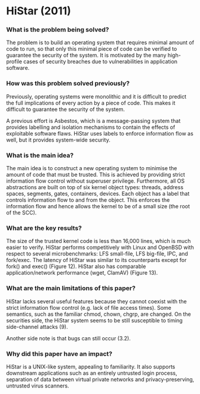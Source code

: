 # HiStar (2011)

### What is the problem being solved?

The problem is to build an operating system that requires minimal amount of code to run, so that only this minimal piece of code can be verified to guarantee the security of the system. It is motivated by the many high-profile cases of security breaches due to vulnerabilities in application software. 

### How was this problem solved previously?

Previously, operating systems were monolithic and it is difficult to predict the full implications of every action by a piece of code. This makes it difficult to guarantee the security of the system. 

A previous effort is Asbestos, which is a message-passing system that provides labelling and isolation mechanisms to contain the effects of exploitable software flaws. HiStar uses labels to enforce information flow as well, but it provides system-wide security.

### What is the main idea?

The main idea is to construct a new operating system to minimise the amount of code that must be trusted. This is achieved by providing strict information flow control without superuser privilege. Furthermore, all OS abstractions are built on top of six kernel object types: threads, address spaces, segments, gates, containers, devices. Each object has a label that controls information flow to and from the object. This enforces the information flow and hence allows the kernel to be of a small size (the root of the SCC).

### What are the key results?

The size of the trusted kernel code is less than 16,000 lines, which is much easier to verify. HiStar performs competitively with Linux and OpenBSD with respect to several microbenchmarks: LFS small-file, LFS big-file, IPC, and fork/exec. The latency of HiStar was similar to its counterparts except for fork() and exec() (Figure 12). HiStar also has comparable application/network performance (wget, ClamAV) (Figure 13).

### What are the main limitations of this paper?

HiStar lacks several useful features because they cannot coexist with the strict information flow control (e.g. lack of file access times). Some semantics, such as the familiar chmod, chown, chgrp, are changed. On the securities side, the HiStar system seems to be still susceptible to timing side-channel attacks (9).

Another side note is that bugs can still occur (3.2).

### Why did this paper have an impact?

HiStar is a UNIX-like system, appealing to familiarity. It also supports downstream applications such as an entirely untrusted login process, separation of data between virtual private networks and privacy-preserving, untrusted virus scanners. 
